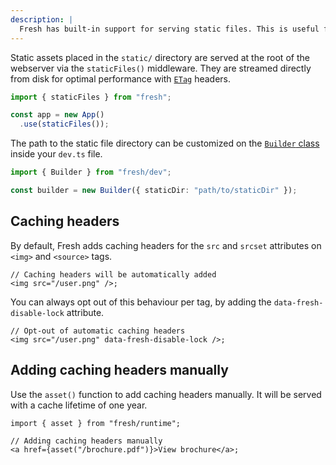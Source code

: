```yaml
---
description: |
  Fresh has built-in support for serving static files. This is useful for serving images, CSS, and other static assets.
---
```


Static assets placed in the `static/` directory are served at the root of the
webserver via the `staticFiles()` middleware. They are streamed directly from
disk for optimal performance with
[`ETag`](https://developer.mozilla.org/en-US/docs/Web/HTTP/Reference/Headers/ETag)
headers.

```ts
import { staticFiles } from "fresh";

const app = new App()
  .use(staticFiles());
```

The path to the static file directory can be customized on the
[`Builder` class](/docs/canary/concepts/builder) inside your `dev.ts` file.

```ts dev.ts
import { Builder } from "fresh/dev";

const builder = new Builder({ staticDir: "path/to/staticDir" });
```

## Caching headers

By default, Fresh adds caching headers for the `src` and `srcset` attributes on
`<img>` and `<source>` tags.

```tsx
// Caching headers will be automatically added
<img src="/user.png" />;
```

You can always opt out of this behaviour per tag, by adding the
`data-fresh-disable-lock` attribute.

```tsx
// Opt-out of automatic caching headers
<img src="/user.png" data-fresh-disable-lock />;
```

## Adding caching headers manually

Use the `asset()` function to add caching headers manually. It will be served
with a cache lifetime of one year.

```tsx
import { asset } from "fresh/runtime";

// Adding caching headers manually
<a href={asset("/brochure.pdf")}>View brochure</a>;
```
